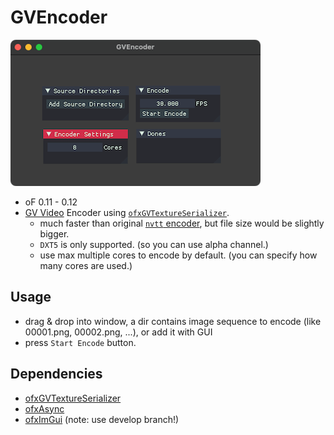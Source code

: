 # GVEncoder

![screenshot](screenshot.png)

- oF 0.11 - 0.12
- [GV Video](https://github.com/Ushio/ofxExtremeGpuVideo) Encoder using [`ofxGVTextureSerializer`](https://github.com/funatsufumiya/ofxGVTextureSerializer).
  - much faster than original [`nvtt` encoder](https://github.com/Ushio/ofxExtremeGpuVideo/tree/master/nvtt-encoder), but file size would be slightly bigger.
  - `DXT5` is only supported. (so you can use alpha channel.)
  - use max multiple cores to encode by default. (you can specify how many cores are used.)

## Usage

- drag & drop into window, a dir contains image sequence to encode (like 00001.png, 00002.png, ...), or add it with GUI
- press `Start Encode` button.

## Dependencies

- [ofxGVTextureSerializer](https://github.com/funatsufumiya/ofxGVTextureSerializer)
- [ofxAsync](https://github.com/funatsufumiya/ofxAsync)
- [ofxImGui](https://github.com/jvcleave/ofxImGui) (note: use develop branch!)
